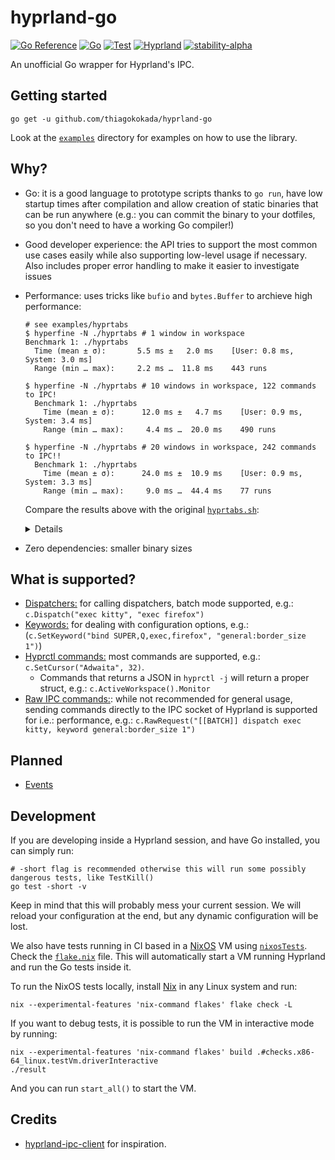 # hyprland-go

[![Go Reference](https://pkg.go.dev/badge/github.com/thiagokokada/hyprland-go.svg)](https://pkg.go.dev/github.com/thiagokokada/hyprland-go)
[![Go](https://github.com/thiagokokada/hyprland-go/actions/workflows/go.yml/badge.svg)](https://github.com/thiagokokada/hyprland-go/actions/workflows/go.yml)
[![Test](https://github.com/thiagokokada/hyprland-go/actions/workflows/nix.yaml/badge.svg)](https://github.com/thiagokokada/hyprland-go/actions/workflows/nix.yaml)
[![Hyprland](https://img.shields.io/badge/Hyprland-0.42-blue)](https://github.com/hyprwm/Hyprland)
[![stability-alpha](https://img.shields.io/badge/stability-alpha-f4d03f.svg)](https://github.com/mkenney/software-guides/blob/master/STABILITY-BADGES.md#alpha)

An unofficial Go wrapper for Hyprland's IPC.

## Getting started

```
go get -u github.com/thiagokokada/hyprland-go
```

Look at the [`examples`](./examples) directory for examples on how to use the
library.

## Why?

- Go: it is a good language to prototype scripts thanks to `go run`, have low
  startup times after compilation and allow creation of static binaries that
  can be run anywhere (e.g.: you can commit the binary to your dotfiles, so you
  don't need to have a working Go compiler!)
- Good developer experience: the API tries to support the most common use cases
  easily while also supporting low-level usage if necessary. Also includes
  proper error handling to make it easier to investigate issues
- Performance: uses tricks like `bufio` and `bytes.Buffer` to archieve high
  performance:
  ```console
  # see examples/hyprtabs
  $ hyperfine -N ./hyprtabs # 1 window in workspace
  Benchmark 1: ./hyprtabs
    Time (mean ± σ):       5.5 ms ±   2.0 ms    [User: 0.8 ms, System: 3.0 ms]
    Range (min … max):     2.2 ms …  11.8 ms    443 runs

  $ hyperfine -N ./hyprtabs # 10 windows in workspace, 122 commands to IPC!
    Benchmark 1: ./hyprtabs
      Time (mean ± σ):      12.0 ms ±   4.7 ms    [User: 0.9 ms, System: 3.4 ms]
      Range (min … max):     4.4 ms …  20.0 ms    490 runs

  $ hyperfine -N ./hyprtabs # 20 windows in workspace, 242 commands to IPC!!
    Benchmark 1: ./hyprtabs
      Time (mean ± σ):      24.0 ms ±  10.9 ms    [User: 0.9 ms, System: 3.3 ms]
      Range (min … max):     9.0 ms …  44.4 ms    77 runs
  ```
  Compare the results above with the original
  [`hyprtabs.sh`](https://gist.github.com/Atrate/b08c5b67172abafa5e7286f4a952ca4d):
  <details>

      $ hyperfine ./hyprtabs.sh # 1 window in workspace
      Benchmark 1: ./hyprtabs.sh
        Time (mean ± σ):     103.0 ms ±   8.1 ms    [User: 51.6 ms, System: 88.1 ms]
        Range (min … max):    92.6 ms … 122.3 ms    30 runs

      $ hyperfine ./hyprtabs.sh # 10 windows in workspace
      Benchmark 1: ./hyprtabs.sh
        Time (mean ± σ):     115.5 ms ±   9.6 ms    [User: 50.2 ms, System: 85.8 ms]
        Range (min … max):    94.8 ms … 136.8 ms    28 runs

      $ hyperfine ./hyprtabs.sh # 20 windows in workspace
      Benchmark 1: ./hyprtabs.sh
        Time (mean ± σ):     121.5 ms ±   5.8 ms    [User: 50.7 ms, System: 82.4 ms]
        Range (min … max):   112.6 ms … 133.6 ms    23 runs

  </details>
- Zero dependencies: smaller binary sizes

## What is supported?

- [Dispatchers:](https://wiki.hyprland.org/Configuring/Dispatchers/) for
  calling dispatchers, batch mode supported, e.g.: `c.Dispatch("exec kitty",
  "exec firefox")`
- [Keywords:](https://wiki.hyprland.org/Configuring/Keywords/) for dealing with
  configuration options, e.g.: (`c.SetKeyword("bind SUPER,Q,exec,firefox",
  "general:border_size 1")`)
- [Hyprctl commands:](https://wiki.hyprland.org/Configuring/Using-hyprctl/)
  most commands are supported, e.g.: `c.SetCursor("Adwaita",
  32)`.
  + Commands that returns a JSON in `hyprctl -j` will return a proper struct,
    e.g.: `c.ActiveWorkspace().Monitor`
- [Raw IPC commands:](https://wiki.hyprland.org/IPC/): while not recommended
  for general usage, sending commands directly to the IPC socket of Hyprland is
  supported for i.e.: performance, e.g.: `c.RawRequest("[[BATCH]] dispatch exec
  kitty, keyword general:border_size 1")`

## Planned

- [Events](https://wiki.hyprland.org/Plugins/Development/Event-list/)

## Development

If you are developing inside a Hyprland session, and have Go installed, you can
simply run:

```console
# -short flag is recommended otherwise this will run some possibly dangerous tests, like TestKill()
go test -short -v
```

Keep in mind that this will probably mess your current session. We will reload
your configuration at the end, but any dynamic configuration will be lost.

We also have tests running in CI based in a [NixOS](https://nixos.org/) VM
using [`nixosTests`](https://wiki.nixos.org/wiki/NixOS_VM_tests). Check the
[`flake.nix`](./flake.nix) file. This will automatically start a VM running
Hyprland and run the Go tests inside it.

To run the NixOS tests locally, install [Nix](https://nixos.org/download/) in
any Linux system and run:

```console
nix --experimental-features 'nix-command flakes' flake check -L
```

If you want to debug tests, it is possible to run the VM in interactive mode by
running:

```console
nix --experimental-features 'nix-command flakes' build .#checks.x86-64_linux.testVm.driverInteractive
./result
```

And you can run `start_all()` to start the VM.

## Credits

- [hyprland-ipc-client](https://github.com/labi-le/hyprland-ipc-client) for
inspiration.

